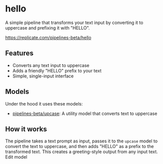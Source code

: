 # hello

A simple pipeline that transforms your text input by converting it to uppercase and prefixing it with "HELLO".

https://replicate.com/pipelines-beta/hello

## Features

- Converts any text input to uppercase
- Adds a friendly "HELLO" prefix to your text
- Simple, single-input interface

## Models

Under the hood it uses these models:

- [pipelines-beta/upcase](https://replicate.com/pipelines-beta/upcase): A utility model that converts text to uppercase

## How it works

The pipeline takes a text prompt as input, passes it to the `upcase` model to convert the text to uppercase, and then adds "HELLO" as a prefix to the transformed text. This creates a greeting-style output from any input text.
Edit model
